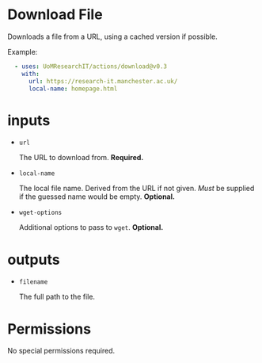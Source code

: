 # Download File

Downloads a file from a URL, using a cached version if possible.

Example:
```yml
  - uses: UoMResearchIT/actions/download@v0.3
    with:
      url: https://research-it.manchester.ac.uk/
      local-name: homepage.html
```

# inputs
* `url`

  The URL to download from. **Required.**

* `local-name`

  The local file name. Derived from the URL if not given.
  _Must_ be supplied if the guessed name would be empty. **Optional.**

* `wget-options`

  Additional options to pass to `wget`. **Optional.**

# outputs
* `filename`

  The full path to the file.

# Permissions
No special permissions required.
